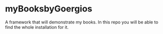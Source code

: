 # myBooksbyGoergios
A framework that will demonstrate my books. In this repo you will be able to find the whole installation for it.

